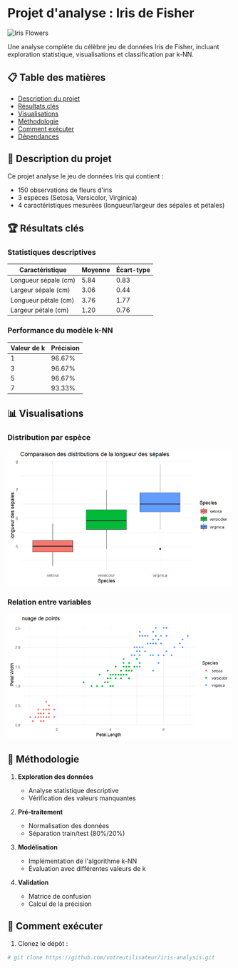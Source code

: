 # Projet d'analyse : Iris de Fisher

![Iris Flowers](https://upload.wikimedia.org/wikipedia/commons/5/56/Kosaciec_szczecinkowaty_Iris_setosa.jpg)

Une analyse complète du célèbre jeu de données Iris de Fisher, incluant exploration statistique, visualisations et classification par k-NN.

## 📋 Table des matières
- [Description du projet](#-description-du-projet)
- [Résultats clés](#-résultats-clés)
- [Visualisations](#-visualisations)
- [Méthodologie](#-méthodologie)
- [Comment exécuter](#-comment-exécuter)
- [Dépendances](#-dépendances)

## 📝 Description du projet

Ce projet analyse le jeu de données Iris qui contient :
- 150 observations de fleurs d'iris
- 3 espèces (Setosa, Versicolor, Virginica)
- 4 caractéristiques mesurées (longueur/largeur des sépales et pétales)

## 🏆 Résultats clés

### Statistiques descriptives
| Caractéristique      | Moyenne | Écart-type |
|----------------------|---------|------------|
| Longueur sépale (cm) | 5.84    | 0.83       |
| Largeur sépale (cm)  | 3.06    | 0.44       |
| Longueur pétale (cm) | 3.76    | 1.77       |
| Largeur pétale (cm)  | 1.20    | 0.76       |

### Performance du modèle k-NN
| Valeur de k | Précision |
|-------------|-----------|
| 1           | 96.67%    |
| 3           | 96.67%    |
| 5           | 96.67%    |
| 7           | 93.33%    |

## 📊 Visualisations

### Distribution par espèce
![Boxplot Sepal Length](longueur_Sepale.png)

### Relation entre variables
![Scatterplot Petal](nuages_de_points.png)

## 🔧 Méthodologie

1. **Exploration des données**
   - Analyse statistique descriptive
   - Vérification des valeurs manquantes

2. **Pré-traitement**
   - Normalisation des données
   - Séparation train/test (80%/20%)

3. **Modélisation**
   - Implémentation de l'algorithme k-NN
   - Évaluation avec différentes valeurs de k

4. **Validation**
   - Matrice de confusion
   - Calcul de la précision

## 🚀 Comment exécuter

1. Clonez le dépôt :
```bash
# git clone https://github.com/votreutilisateur/iris-analysis.git